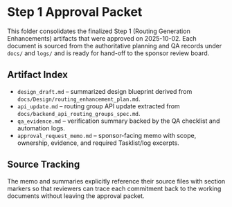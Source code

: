 # Step 1 Approval Packet

This folder consolidates the finalized Step 1 (Routing Generation Enhancements) artifacts that were approved on 2025-10-02.  Each document is sourced from the authoritative planning and QA records under `docs/` and `logs/` and is ready for hand-off to the sponsor review board.

## Artifact Index
- `design_draft.md` – summarized design blueprint derived from `docs/Design/routing_enhancement_plan.md`.
- `api_update.md` – routing group API update extracted from `docs/backend_api_routing_groups_spec.md`.
- `qa_evidence.md` – verification summary backed by the QA checklist and automation logs.
- `approval_request_memo.md` – sponsor-facing memo with scope, ownership, evidence, and required Tasklist/log excerpts.

## Source Tracking
The memo and summaries explicitly reference their source files with section markers so that reviewers can trace each commitment back to the working documents without leaving the approval packet.
